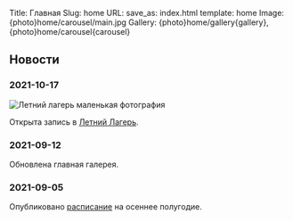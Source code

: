 Title: Главная
Slug: home
URL:
save_as: index.html
template: home
Image: {photo}home/carousel/main.jpg
Gallery: {photo}home/gallery{gallery},{photo}home/carousel{carousel}

## Новости

### 2021-10-17
![Летний лагерь маленькая фотография]({photo}summer_camp/thumb.jpg)

 Oткрыта запись в [Летний Лагерь]({filename}./summer_camp.md).

### 2021-09-12
Обновлена главная галерея.

### 2021-09-05
Опубликовано [расписание]({filename}./schedule.md) на осеннее полугодие.

